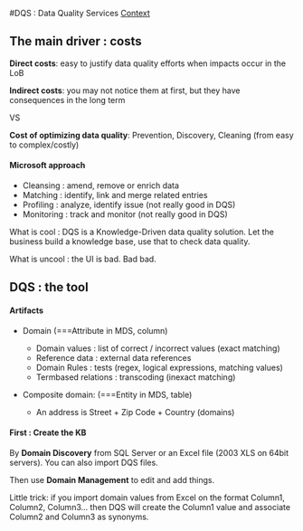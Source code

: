 #DQS : Data Quality Services
[Context](https://github.com/Fleid/SQLSat-Paris-2014---DQS-MDS-PreConf/blob/master/README.md)

## The main driver : costs

**Direct costs**: easy to justify data quality efforts when impacts occur in the LoB

**Indirect costs**: you may not notice them at first, but they have consequences in the long term

VS

**Cost of optimizing data quality**: Prevention, Discovery, Cleaning (from easy to complex/costly)

#### Microsoft approach
- Cleansing : amend, remove or enrich data
- Matching : identify, link and merge related entries
- Profiling : analyze, identify issue (not really good in DQS)
- Monitoring : track and monitor (not really good in DQS)

What is cool : DQS is a Knowledge-Driven data quality solution. Let the business build a knowledge base, use that to check data quality.

What is uncool : the UI is bad. Bad bad.

## DQS : the tool
#### Artifacts
- Domain (===Attribute in MDS, column)
  - Domain values : list of correct / incorrect values (exact matching)
  - Reference data : external data references
  - Domain Rules : tests (regex, logical expressions, matching values)
  - Termbased relations : transcoding (inexact matching)

- Composite domain: (===Entity in MDS, table)
  - An address is Street + Zip Code + Country (domains)

#### First : Create the KB
By **Domain Discovery** from SQL Server or an Excel file (2003 XLS on 64bit servers). You can also import DQS files.

Then use **Domain Management** to edit and add things.

Little trick: if you import domain values from Excel on the format Column1, Column2, Column3... then DQS will create the Column1 value and associate Column2 and Column3 as synonyms.